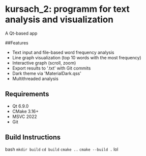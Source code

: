 # kursach_2: programm for text analysis and visualization

A Qt-based app

##Features
- Text input and file-based word frequency analysis
- Line graph visualization (top 10 words with the most frequency)
- Interactive graph (scroll, zoom)
- Export results to '.txt' with Git commits
- Dark theme via 'MaterialDark.qss'
- Multithreaded analysis

## Requirements
- Qt 6.9.0
- CMake 3.16+
- MSVC 2022
- Git

## Build Instructions
bash
```mkdir build```
```cd build```
```cmake ..```
```cmake --build .```
lol

